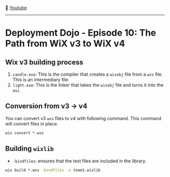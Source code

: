 :movie_camera: [Youtube](https://www.youtube.com/watch?v=KyFAhr5u-TM)

<hr/>

# Deployment Dojo - Episode 10: The Path from WiX v3 to WiX v4

## Wix v3 building process

1. `candle.exe`: This is the compiler that creates a `wixobj` file from a `wxs` file. This is an intermediary file.
2. `light.exe`: This is the linker that takes the `wixobj` file and turns it into the `msi`

## Conversion from v3 -> v4

You can convert v3 `wxs` files to v4 with following command.
This command will convert files in place.

```cmd
wix convert *.wxs
```

## Building `wixlib`

* `-bindfiles`: ensures that the text files are included in the library.

```cmd
wix build *.wxs -bindfiles -o team1.wixlib
```